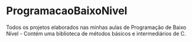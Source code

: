 ﻿# ProgramacaoBaixoNivel

Todos os projetos elaborados nas minhas aulas de Programação de Baixo Nível - Contém uma biblioteca de métodos básicos e intermediários de C.
